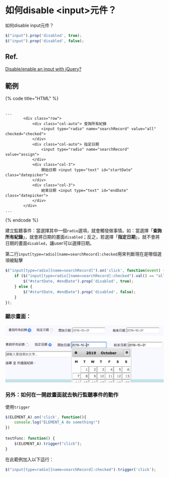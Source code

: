 # 如何disable &lt;input&gt;元件？

如何disable input元件？

```javascript
$("input").prop('disabled', true);
$("input").prop('disabled', false);
```

## Ref.

[Disable/enable an input with jQuery?](https://stackoverflow.com/questions/1414365/disable-enable-an-input-with-jquery)

## 範例

{% code title="HTML" %}
```markup

...
        <div class="row">
            <div class="col-auto"> 查詢所有紀錄 
                <input type="radio" name="searchRecord" value="all" checked="checked">  
            </div>
            <div class="col-auto"> 指定日期
                <input type="radio" name="searchRecord" value="assign">
            </div>
            <div class="col-3">
                開始日期 <input type="text" id="startDate" class="datepicker">
            </div>
            <div class="col-3">
                結束日期 <input type="text" id="endDate" class="datepicker">
            </div>
        </div>
...
```
{% endcode %}

建立監聽事件：當選擇其中一個`radio`選項，就會觸發做事情。如：當選擇「**查詢所有紀錄**」，就會將日期的畫面`disabled`；反之，若選擇「**指定日期**」，就不會將日期的畫面`disabled`，讓user可以選擇日期。

第二行`input[type=radio][name=searchRecord]:checked`用來判斷現在是哪個選項被點擊

```javascript
$("input[type=radio][name=searchRecord]").on('click', function(event) {
    if ($("input[type=radio][name=searchRecord]:checked").val() == "all") {
        $("#startDate, #endDate").prop('disabled', true);
    } else {
        $("#startDate, #endDate").prop('disabled', false);
    }
});
```

### 顯示畫面：

![&#x65E5;&#x671F;&#x7684;&#x756B;&#x9762;&#x88AB;disabled](../../.gitbook/assets/ying-mu-kuai-zhao-20191031-shang-wu-11.49.00.png)

![&#x65E5;&#x671F;&#x7684;&#x756B;&#x9762;&#x88AB;&#x958B;&#x555F;](../../.gitbook/assets/ying-mu-kuai-zhao-20191031-shang-wu-11.49.08%20%281%29.png)

### 另外：如何在一開啟畫面就去執行監聽事件的動作

使用`trigger`

```javascript
$(ELEMENT_A).on('click', function(){
    console.log("ELEMENT_A do something!")
})

testFunc: function() {
    $(ELEMENT_A).trigger("click");
}
```

在此範例加入以下這行：

```javascript
$("input[type=radio][name=searchRecord]:checked").trigger('click');
```

